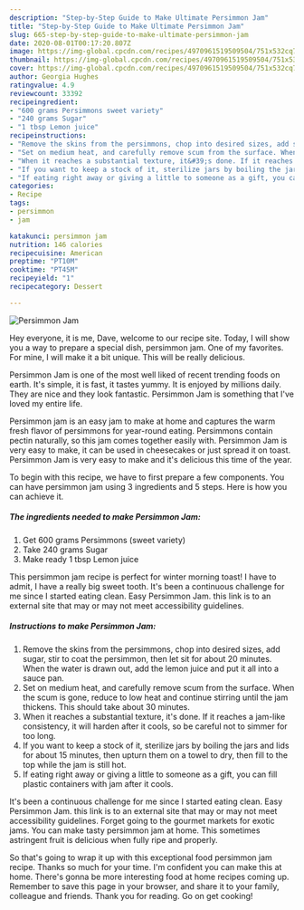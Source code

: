 ```yaml
---
description: "Step-by-Step Guide to Make Ultimate Persimmon Jam"
title: "Step-by-Step Guide to Make Ultimate Persimmon Jam"
slug: 665-step-by-step-guide-to-make-ultimate-persimmon-jam
date: 2020-08-01T00:17:20.807Z
image: https://img-global.cpcdn.com/recipes/4970961519509504/751x532cq70/persimmon-jam-recipe-main-photo.jpg
thumbnail: https://img-global.cpcdn.com/recipes/4970961519509504/751x532cq70/persimmon-jam-recipe-main-photo.jpg
cover: https://img-global.cpcdn.com/recipes/4970961519509504/751x532cq70/persimmon-jam-recipe-main-photo.jpg
author: Georgia Hughes
ratingvalue: 4.9
reviewcount: 33392
recipeingredient:
- "600 grams Persimmons sweet variety"
- "240 grams Sugar"
- "1 tbsp Lemon juice"
recipeinstructions:
- "Remove the skins from the persimmons, chop into desired sizes, add sugar, stir to coat the persimmon, then let sit for about 20 minutes. When the water is drawn out, add the lemon juice and put it all into a sauce pan."
- "Set on medium heat, and carefully remove scum from the surface. When the scum is gone, reduce to low heat and continue stirring until the jam thickens. This should take about 30 minutes."
- "When it reaches a substantial texture, it&#39;s done. If it reaches a jam-like consistency, it will harden after it cools, so be careful not to simmer for too long."
- "If you want to keep a stock of it, sterilize jars by boiling the jars and lids for about 15 minutes, then upturn them on a towel to dry, then fill to the top while the jam is still hot."
- "If eating right away or giving a little to someone as a gift, you can fill plastic containers with jam after it cools."
categories:
- Recipe
tags:
- persimmon
- jam

katakunci: persimmon jam 
nutrition: 146 calories
recipecuisine: American
preptime: "PT10M"
cooktime: "PT45M"
recipeyield: "1"
recipecategory: Dessert

---
```



![Persimmon Jam](https://img-global.cpcdn.com/recipes/4970961519509504/751x532cq70/persimmon-jam-recipe-main-photo.jpg)

Hey everyone, it is me, Dave, welcome to our recipe site. Today, I will show you a way to prepare a special dish, persimmon jam. One of my favorites. For mine, I will make it a bit unique. This will be really delicious.

Persimmon Jam is one of the most well liked of recent trending foods on earth. It's simple, it is fast, it tastes yummy. It is enjoyed by millions daily. They are nice and they look fantastic. Persimmon Jam is something that I've loved my entire life.

Persimmon jam is an easy jam to make at home and captures the warm fresh flavor of persimmons for year-round eating. Persimmons contain pectin naturally, so this jam comes together easily with. Persimmon Jam is very easy to make, it can be used in cheesecakes or just spread it on toast. Persimmon Jam is very easy to make and it&#39;s delicious this time of the year.


To begin with this recipe, we have to first prepare a few components. You can have persimmon jam using 3 ingredients and 5 steps. Here is how you can achieve it.

<!--inarticleads1-->

##### The ingredients needed to make Persimmon Jam:

1. Get 600 grams Persimmons (sweet variety)
1. Take 240 grams Sugar
1. Make ready 1 tbsp Lemon juice


This persimmon jam recipe is perfect for winter morning toast! I have to admit, I have a really big sweet tooth. It&#39;s been a continuous challenge for me since I started eating clean. Easy Persimmon Jam. this link is to an external site that may or may not meet accessibility guidelines. 

<!--inarticleads2-->

##### Instructions to make Persimmon Jam:

1. Remove the skins from the persimmons, chop into desired sizes, add sugar, stir to coat the persimmon, then let sit for about 20 minutes. When the water is drawn out, add the lemon juice and put it all into a sauce pan.
1. Set on medium heat, and carefully remove scum from the surface. When the scum is gone, reduce to low heat and continue stirring until the jam thickens. This should take about 30 minutes.
1. When it reaches a substantial texture, it&#39;s done. If it reaches a jam-like consistency, it will harden after it cools, so be careful not to simmer for too long.
1. If you want to keep a stock of it, sterilize jars by boiling the jars and lids for about 15 minutes, then upturn them on a towel to dry, then fill to the top while the jam is still hot.
1. If eating right away or giving a little to someone as a gift, you can fill plastic containers with jam after it cools.


It&#39;s been a continuous challenge for me since I started eating clean. Easy Persimmon Jam. this link is to an external site that may or may not meet accessibility guidelines. Forget going to the gourmet markets for exotic jams. You can make tasty persimmon jam at home. This sometimes astringent fruit is delicious when fully ripe and properly. 

So that's going to wrap it up with this exceptional food persimmon jam recipe. Thanks so much for your time. I'm confident you can make this at home. There's gonna be more interesting food at home recipes coming up. Remember to save this page in your browser, and share it to your family, colleague and friends. Thank you for reading. Go on get cooking!
